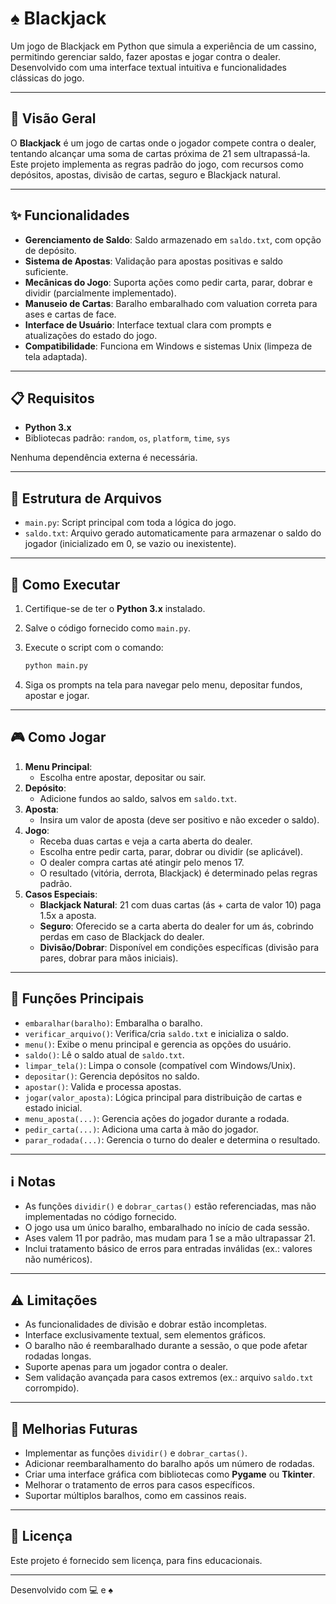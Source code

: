 # ♠ Blackjack

Um jogo de Blackjack em Python que simula a experiência de um cassino, permitindo gerenciar saldo, fazer apostas e jogar contra o dealer. Desenvolvido com uma interface textual intuitiva e funcionalidades clássicas do jogo.

---

## 📖 Visão Geral

O **Blackjack** é um jogo de cartas onde o jogador compete contra o dealer, tentando alcançar uma soma de cartas próxima de 21 sem ultrapassá-la. Este projeto implementa as regras padrão do jogo, com recursos como depósitos, apostas, divisão de cartas, seguro e Blackjack natural.

---

## ✨ Funcionalidades

- **Gerenciamento de Saldo**: Saldo armazenado em `saldo.txt`, com opção de depósito.
- **Sistema de Apostas**: Validação para apostas positivas e saldo suficiente.
- **Mecânicas do Jogo**: Suporta ações como pedir carta, parar, dobrar e dividir (parcialmente implementado).
- **Manuseio de Cartas**: Baralho embaralhado com valuation correta para ases e cartas de face.
- **Interface de Usuário**: Interface textual clara com prompts e atualizações do estado do jogo.
- **Compatibilidade**: Funciona em Windows e sistemas Unix (limpeza de tela adaptada).

---

## 📋 Requisitos

- **Python 3.x**
- Bibliotecas padrão: `random`, `os`, `platform`, `time`, `sys`

Nenhuma dependência externa é necessária.

---

## 📂 Estrutura de Arquivos

- `main.py`: Script principal com toda a lógica do jogo.
- `saldo.txt`: Arquivo gerado automaticamente para armazenar o saldo do jogador (inicializado em 0, se vazio ou inexistente).

---

## 🚀 Como Executar

1. Certifique-se de ter o **Python 3.x** instalado.

2. Salve o código fornecido como `main.py`.

3. Execute o script com o comando:

   ```bash
   python main.py
   ```

4. Siga os prompts na tela para navegar pelo menu, depositar fundos, apostar e jogar.

---

## 🎮 Como Jogar

1. **Menu Principal**:
   - Escolha entre apostar, depositar ou sair.
2. **Depósito**:
   - Adicione fundos ao saldo, salvos em `saldo.txt`.
3. **Aposta**:
   - Insira um valor de aposta (deve ser positivo e não exceder o saldo).
4. **Jogo**:
   - Receba duas cartas e veja a carta aberta do dealer.
   - Escolha entre pedir carta, parar, dobrar ou dividir (se aplicável).
   - O dealer compra cartas até atingir pelo menos 17.
   - O resultado (vitória, derrota, Blackjack) é determinado pelas regras padrão.
5. **Casos Especiais**:
   - **Blackjack Natural**: 21 com duas cartas (ás + carta de valor 10) paga 1.5x a aposta.
   - **Seguro**: Oferecido se a carta aberta do dealer for um ás, cobrindo perdas em caso de Blackjack do dealer.
   - **Divisão/Dobrar**: Disponível em condições específicas (divisão para pares, dobrar para mãos iniciais).

---

## 🔧 Funções Principais

- `embaralhar(baralho)`: Embaralha o baralho.
- `verificar_arquivo()`: Verifica/cria `saldo.txt` e inicializa o saldo.
- `menu()`: Exibe o menu principal e gerencia as opções do usuário.
- `saldo()`: Lê o saldo atual de `saldo.txt`.
- `limpar_tela()`: Limpa o console (compatível com Windows/Unix).
- `depositar()`: Gerencia depósitos no saldo.
- `apostar()`: Valida e processa apostas.
- `jogar(valor_aposta)`: Lógica principal para distribuição de cartas e estado inicial.
- `menu_aposta(...)`: Gerencia ações do jogador durante a rodada.
- `pedir_carta(...)`: Adiciona uma carta à mão do jogador.
- `parar_rodada(...)`: Gerencia o turno do dealer e determina o resultado.

---

## ℹ️ Notas

- As funções `dividir()` e `dobrar_cartas()` estão referenciadas, mas não implementadas no código fornecido.
- O jogo usa um único baralho, embaralhado no início de cada sessão.
- Ases valem 11 por padrão, mas mudam para 1 se a mão ultrapassar 21.
- Inclui tratamento básico de erros para entradas inválidas (ex.: valores não numéricos).

---

## ⚠️ Limitações

- As funcionalidades de divisão e dobrar estão incompletas.
- Interface exclusivamente textual, sem elementos gráficos.
- O baralho não é reembaralhado durante a sessão, o que pode afetar rodadas longas.
- Suporte apenas para um jogador contra o dealer.
- Sem validação avançada para casos extremos (ex.: arquivo `saldo.txt` corrompido).

---

## 🌟 Melhorias Futuras

- Implementar as funções `dividir()` e `dobrar_cartas()`.
- Adicionar reembaralhamento do baralho após um número de rodadas.
- Criar uma interface gráfica com bibliotecas como **Pygame** ou **Tkinter**.
- Melhorar o tratamento de erros para casos específicos.
- Suportar múltiplos baralhos, como em cassinos reais.

---

## 📜 Licença

Este projeto é fornecido sem licença, para fins educacionais.

---

Desenvolvido com 💻 e ♠